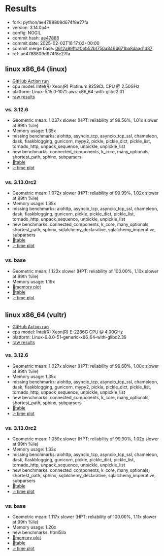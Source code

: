 # Results

- fork: python/ae4788809d674f8e27fa
- version: 3.14.0a4+
- config: NOGIL
- commit hash: [ae47888](https://github.com/python/cpython/commit/ae47888)
- commit date: 2025-02-02T16:17:02+00:00
- commit merge base: [0612a89ffcf0bb52b1750a3466671ba8daad1d87](https://github.com/python/cpython/commit/0612a89ffcf0bb52b1750a3466671ba8daad1d87)
- ref: ae4788809d674f8e27fa

## linux x86_64 (linux)

- [GitHub Action run](https://github.com/facebookexperimental/free-threading-benchmarking/actions/runs/13100479381)
- cpu model: Intel(R) Xeon(R) Platinum 8259CL CPU @ 2.50GHz
- platform: Linux-5.15.0-1071-aws-x86_64-with-glibc2.31
- [raw results](bm-20250202-linux-x86_64-python-ae4788809d674f8e27fa-3.14.0a4%2B-ae47888.json)

### vs. 3.12.6

- Geometric mean: 1.037x slower (HPT: reliability of 99.56%, 1.01x slower at 99th %ile)
- Memory usage: 1.35x
- missing benchmarks: aiohttp, asyncio_tcp, asyncio_tcp_ssl, chameleon, dask, flaskblogging, gunicorn, mypy2, pickle, pickle_dict, pickle_list, tornado_http, unpack_sequence, unpickle, unpickle_list
- new benchmarks: connected_components, k_core, many_optionals, shortest_path, sphinx, subparsers
- [📄table](bm-20250202-linux-x86_64-python-ae4788809d674f8e27fa-3.14.0a4%2B-ae47888-vs-3.12.6.md)
- [📈time plot](bm-20250202-linux-x86_64-python-ae4788809d674f8e27fa-3.14.0a4%2B-ae47888-vs-3.12.6.svg)

### vs. 3.13.0rc2

- Geometric mean: 1.072x slower (HPT: reliability of 99.99%, 1.02x slower at 99th %ile)
- Memory usage: 1.35x
- missing benchmarks: aiohttp, asyncio_tcp, asyncio_tcp_ssl, chameleon, dask, flaskblogging, gunicorn, pickle, pickle_dict, pickle_list, tornado_http, unpack_sequence, unpickle, unpickle_list
- new benchmarks: connected_components, k_core, many_optionals, shortest_path, sphinx, sqlalchemy_declarative, sqlalchemy_imperative, subparsers
- [📄table](bm-20250202-linux-x86_64-python-ae4788809d674f8e27fa-3.14.0a4%2B-ae47888-vs-3.13.0rc2.md)
- [📈time plot](bm-20250202-linux-x86_64-python-ae4788809d674f8e27fa-3.14.0a4%2B-ae47888-vs-3.13.0rc2.svg)

### vs. base

- Geometric mean: 1.123x slower (HPT: reliability of 100.00%, 1.10x slower at 99th %ile)
- Memory usage: 1.19x
- [🧠memory plot](bm-20250202-linux-x86_64-python-ae4788809d674f8e27fa-3.14.0a4%2B-ae47888-vs-base-mem.svg)
- [📄table](bm-20250202-linux-x86_64-python-ae4788809d674f8e27fa-3.14.0a4%2B-ae47888-vs-base.md)
- [📈time plot](bm-20250202-linux-x86_64-python-ae4788809d674f8e27fa-3.14.0a4%2B-ae47888-vs-base.svg)

## linux x86_64 (vultr)

- [GitHub Action run](https://github.com/facebookexperimental/free-threading-benchmarking/actions/runs/13100479381)
- cpu model: Intel(R) Xeon(R) E-2286G CPU @ 4.00GHz
- platform: Linux-6.8.0-51-generic-x86_64-with-glibc2.39
- [raw results](bm-20250202-vultr-x86_64-python-ae4788809d674f8e27fa-3.14.0a4%2B-ae47888.json)

### vs. 3.12.6

- Geometric mean: 1.027x slower (HPT: reliability of 99.60%, 1.00x slower at 99th %ile)
- Memory usage: 1.35x
- missing benchmarks: aiohttp, asyncio_tcp, asyncio_tcp_ssl, chameleon, dask, flaskblogging, gunicorn, mypy2, pickle, pickle_dict, pickle_list, tornado_http, unpack_sequence, unpickle, unpickle_list
- new benchmarks: connected_components, k_core, many_optionals, shortest_path, sphinx, subparsers
- [📄table](bm-20250202-vultr-x86_64-python-ae4788809d674f8e27fa-3.14.0a4%2B-ae47888-vs-3.12.6.md)
- [📈time plot](bm-20250202-vultr-x86_64-python-ae4788809d674f8e27fa-3.14.0a4%2B-ae47888-vs-3.12.6.svg)

### vs. 3.13.0rc2

- Geometric mean: 1.059x slower (HPT: reliability of 99.90%, 1.02x slower at 99th %ile)
- Memory usage: 1.33x
- missing benchmarks: aiohttp, asyncio_tcp, asyncio_tcp_ssl, chameleon, dask, flaskblogging, gunicorn, pickle, pickle_dict, pickle_list, tornado_http, unpack_sequence, unpickle, unpickle_list
- new benchmarks: connected_components, k_core, many_optionals, shortest_path, sphinx, sqlalchemy_declarative, sqlalchemy_imperative, subparsers
- [📄table](bm-20250202-vultr-x86_64-python-ae4788809d674f8e27fa-3.14.0a4%2B-ae47888-vs-3.13.0rc2.md)
- [📈time plot](bm-20250202-vultr-x86_64-python-ae4788809d674f8e27fa-3.14.0a4%2B-ae47888-vs-3.13.0rc2.svg)

### vs. base

- Geometric mean: 1.117x slower (HPT: reliability of 100.00%, 1.11x slower at 99th %ile)
- Memory usage: 1.20x
- new benchmarks: html5lib
- [🧠memory plot](bm-20250202-vultr-x86_64-python-ae4788809d674f8e27fa-3.14.0a4%2B-ae47888-vs-base-mem.svg)
- [📄table](bm-20250202-vultr-x86_64-python-ae4788809d674f8e27fa-3.14.0a4%2B-ae47888-vs-base.md)
- [📈time plot](bm-20250202-vultr-x86_64-python-ae4788809d674f8e27fa-3.14.0a4%2B-ae47888-vs-base.svg)

